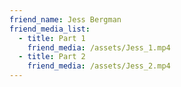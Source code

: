 ```yaml
---
friend_name: Jess Bergman
friend_media_list:
  - title: Part 1
    friend_media: /assets/Jess_1.mp4
  - title: Part 2
    friend_media: /assets/Jess_2.mp4
---
```

